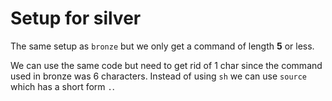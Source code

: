 # Setup for silver

The same setup as `bronze` but we only get a command of length **5** or less.

We can use the same code but need to get rid of 1 char since the command used
in bronze was 6 characters. Instead of using `sh` we can use `source` which has
a short form `.`.

